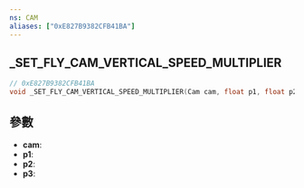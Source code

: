 ```yaml
---
ns: CAM
aliases: ["0xE827B9382CFB41BA"]
---
```

## _SET_FLY_CAM_VERTICAL_SPEED_MULTIPLIER

```c
// 0xE827B9382CFB41BA
void _SET_FLY_CAM_VERTICAL_SPEED_MULTIPLIER(Cam cam, float p1, float p2, float p3);
```

## 參數
* **cam**: 
* **p1**: 
* **p2**: 
* **p3**: 

